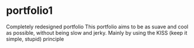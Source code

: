 # portfolio1
Completely redesigned portfolio
This portfolio aims to be as suave and cool as possible, without being slow and jerky.
Mainly by using the KISS (keep it simple, stupid) principle
